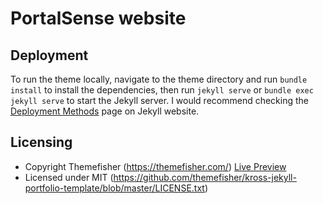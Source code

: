 # PortalSense website

## Deployment

To run the theme locally, navigate to the theme directory and run `bundle install` to install the dependencies, then run `jekyll serve` or `bundle exec jekyll serve` to start the Jekyll server.
I would recommend checking the [Deployment Methods](https://jekyllrb.com/docs/deployment-methods/) page on Jekyll website.

## Licensing


- Copyright Themefisher (https://themefisher.com/) [Live Preview](http://demo.themefisher.com/kross)
- Licensed under MIT (https://github.com/themefisher/kross-jekyll-portfolio-template/blob/master/LICENSE.txt)

